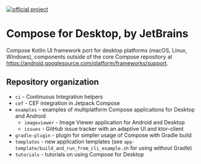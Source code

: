 [![official project](http://jb.gg/badges/official.svg)](https://confluence.jetbrains.com/display/ALL/JetBrains+on+GitHub)
# Compose for Desktop, by JetBrains

Compose Kotlin UI framework port for desktop platforms (macOS, Linux, Windows), components outside of the core Compose repository
at https://android.googlesource.com/platform/frameworks/support.

## Repository organization ##

   * `ci` - Continuous Integration helpers
   * `cef` - CEF integration in Jetpack Compose
   * `examples` - examples of multiplatform Compose applications for Desktop and Android
       * `imageviewer` - Image Viewer application for Android and Desktop
       * `issues` - GitHub issue tracker with an adaptive UI and ktor-client
   * `gradle-plugin` - plugin for simpler usage of Compose with Gradle build
   * `templates` - new application templates (see `app-template/build_and_run_from_cli_example.sh` for using without Gradle)
   * `tutorials` - tutorials on using Compose for Desktop